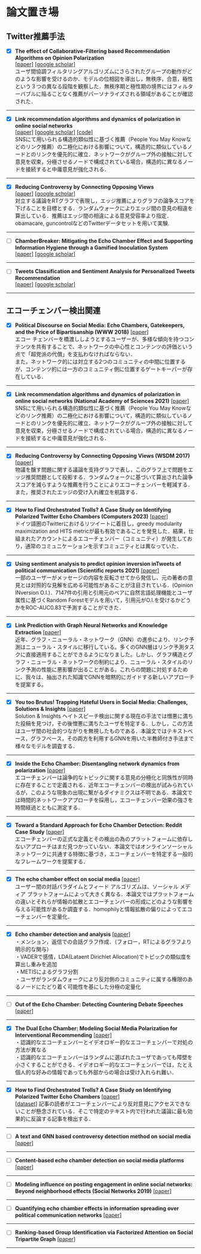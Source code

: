 # 論文置き場
## Twitter推薦手法
 
 - [x] **The effect of Collaborative-Filtering based Recommendation Algorithms on Opinion Polarization**  
   [[paper]](https://arxiv.org/abs/2303.13270)
   [[google scholar]](https://scholar.google.co.jp/scholar?hl=ja&as_sdt=0%2C5&q=The+effect+of+Collaborative-Filtering+based+Recommendation+Algorithms+on+Opinion+Polarization&btnG=)  
   ユーザ間協調フィルタリングアルゴリズムにさらされたグループの動作がどのような影響を受けるのか．モデルの位相図を導出し，無秩序，合意，極性という３つの異なる段階を観察した．無秩序期と極性期の境界にはフィルターバブルに陥ることなく推薦がパーソナライズされる領域があることが確認された．
 ***

- [x] **Link recommendation algorithms and dynamics of polarization in online social networks**  
   [[paper]](https://www.pnas.org/doi/abs/10.1073/pnas.2102141118)
   [[google scholar]](https://scholar.google.co.jp/scholar?hl=ja&as_sdt=0%2C5&q=%22Link+recommendation+algorithms+and+dynamics+of+polarization+in+online+social+networks%22&btnG=)
   [[code]](https://github.com/fp-santos/link-recommendation-polarization)  
   	SNSにて用いられる構造的類似性に基づく推薦（People You May Knowなどのリンク推薦）の二極化における影響について，構造的に類似しているノードとのリンクを優先的に確立．ネットワークがグループ外の接触に対して意見を収束，分極させるノードで構成されている場合，構造的に異なるノードを接続すると中庸意見が強化される．
***

- [x] **Reducing Controversy by Connecting Opposing Views**  
   [[paper]](https://dl.acm.org/doi/abs/10.1145/3018661.3018703)
   [[google scholar]](https://scholar.google.co.jp/scholar?hl=ja&as_sdt=0%2C5&q=%22Reducing+Controversy+by+Connecting+Opposing+Views%22&btnG=)  
   対立する議論をRTグラフで表現し，エッジ推薦によりグラフの論争スコアを下げることを目標とする．ランダムウォークによりエッジ間の意見の相違を算出している．推薦はエッジ間の相違による意見受容率より指定．obamacare, guncontrolなどのTwitterデータセットを用いて実験.
***

- [ ] **ChamberBreaker: Mitigating the Echo Chamber Effect and Supporting Information Hygiene through a Gamified Inoculation System**  
   [[paper]](https://dl.acm.org/doi/abs/10.1145/3479859)
   [[google scholar]](https://scholar.google.co.jp/scholar?hl=ja&as_sdt=0%2C5&q=ChamberBreaker%3A+Mitigating+the+Echo+Chamber+Effect+and+Supporting+Information+Hygiene+through+a+Gamified+Inoculation+System&btnG=)
***

- [ ] **Tweets Classification and Sentiment Analysis for Personalized Tweets Recommendation**  
   [[paper]](https://www.hindawi.com/journals/complexity/2020/8892552/)
   [[google scholar]]()
 ***

## エコーチェンバー検出関連

- [x] **Political Discourse on Social Media: Echo Chambers, Gatekeepers, and the Price of Bipartisanship (WWW 2018)**
   [[paper]](https://dl.acm.org/doi/abs/10.1145/3178876.3186139)  
   エコー チェンバーを橋渡ししようとするユーザーが、多様な傾向を持つコンテンツを共有することで、ネットワークの中心性とコンテンツの評価という点で「超党派の代償」を支払わなければならない．  
   また，ネットワーク的には対立する2つのコミュニティの中間に位置するが，コンテンツ的には一方のコミュニティ側に位置するゲートキーパーが存在している．
***
   
- [x] **Link recommendation algorithms and dynamics of polarization in online social networks (National Academy of Sciences 2021)**
   [[paper]](https://www.pnas.org/doi/abs/10.1073/pnas.2102141118)  
   SNSにて用いられる構造的類似性に基づく推薦（People You May Knowなどのリンク推薦）の二極化における影響について，構造的に類似しているノードとのリンクを優先的に確立．ネットワークがグループ外の接触に対して意見を収束，分極させるノードで構成されている場合，構造的に異なるノードを接続すると中庸意見が強化される．   
***

- [x] **Reducing Controversy by Connecting Opposing Views (WSDM 2017)**
   [[paper]](https://dl.acm.org/doi/abs/10.1145/3018661.3018703)  
   物議を醸す問題に関する議論を支持グラフで表し，このグラフ上で問題をエッジ推奨問題として投影する．ランダムウォークに基づいて算出された論争スコアを減らすような推薦を行うことによりエコーチェンバーを軽減する．また，推奨されたエッジの受け入れ確立を航路する．
***

- [x] **How to Find Orchestrated Trolls? A Case Study on Identifying Polarized Twitter Echo Chambers (Computers 2023)**
   [[paper]](https://www.mdpi.com/2073-431X/12/3/57)  
   ドイツ語圏のTwitterにおけるリツイートに着目し，greedy modularity maximization and HITS metricが最も有効であることを発見した．結果，仕組まれたアカウントによるエコーチェンバー（コミュニティ）が発生しており，通常のコミュニケーションを示すコミュニティとは異なっていた．
***

- [x] **Using sentiment analysis to predict opinion inversion inTweets of political communication (Scientific reports 2021)**
   [[paper]](https://link.springer.com/content/pdf/10.1038/s41598-021-86510-w.pdf)  
一部のユーザーがメッセージの内容を反転させてから発信し、元の著者の意見とは対照的な見解を広める可能性があることが注目されている．(Opinion INversion O.I.)．7147件の引用と引用元のペアに自然言語処理機能とユーザ属性に基づくRandom Forestモデルを用いて，引用元がO.I.を受けるかどうかをROC-AUC0.83で予測することができた．
***

- [x] **Link Prediction with Graph Neural Networks and Knowledge Extraction**
   [[paper]](http://cs230.stanford.edu/projects_spring_2020/reports/38854344.pdf)  
   近年、グラフ・ニューラル・ネットワーク（GNN）の進歩により、リンク予測はニューラル・スタイルに移行している。多くのGNN層はリンク予測タスクに直接適用することができるようになりました。しかし、グラフ構造とグラフ・ニューラル・ネットワークの制約により、ニューラル・スタイルのリンク予測の性能に悪影響が出ることがある。これらの問題に対処するために、我々は、抽出された知識でGNNを暗黙的にガイドする新しいアプローチを提案する。
***

- [x] **You too Brutus! Trapping Hateful Users in Social Media: Challenges, Solutions & Insights**
   [[paper]](https://paperswithcode.com/paper/you-too-brutus-trapping-hateful-users-in)  
   Solution & Insights ヘイトスピーチ検出に関する現在の手法では憎悪に満ちた投稿を見つけ，その後憎悪に満ちたユーザを特定する．しかし，この方法はユーザ間の社会的つながりを無視したものである．本論文ではテキストベース，グラフベース，その両方を利用するGNNを用いた半教師付き手法まで様々なモデルを調査する．
***

- [x] **Inside the Echo Chamber: Disentangling network dynamics from polarization**
   [[paper]](https://arxiv.org/abs/1906.09076)  
   エコーチェンバーは論争的なトピックに関する意見の分極化と同族性が同時に存在することで定義される．近年エコーチェンバーの検出が試みられているが，このような現象の出現に繋がるダイナミクスは不明である．本論文では時間的ネットワークアプローチを採用し，エコーチェンバー効果の強さを時間経過とともに測定する．
***

- [x] **Toward a Standard Approach for Echo Chamber Detection: Reddit Case Study**
   [[paper]](https://www.mdpi.com/2076-3417/11/12/5390)  
   エコーチェンバーの正式な定義とその検出の為のプラットフォームに依存しないアプローチはまだ見つかっていない．本論文ではオンラインソーシャルネットワークに共通する特徴に基づき，エコーチェンバーを特定する一般的なフレームワークを提案する．
***

- [x] **The echo chamber effect on social media**
   [[paper]](https://www.pnas.org/doi/abs/10.1073/pnas.2023301118)  
   ユーザー間の対話パラダイムとフィード アルゴリズムは、ソーシャル メディア プラットフォームによって大きく異なる．本論文ではプラットフォームの違いとそれらが情報の拡散とエコーチェンバーの形成にどのような影響を与える可能性があるか調査する．homophilyと情報拡散の偏りによってエコーチェンバーを定量化．

***

- [x] **Echo chamber detection and analysis**
   [[paper]](https://link.springer.com/article/10.1007/s13278-021-00779-3)  
・メンション，返信での会話グラフ作成．（フォロー，RTによるグラフより明示的な関与）  
・VADERで感情，LDA(Lataent Dirichlet Allocation)でトピックの類似度を算出し重みを追加  
・METISによるグラフ分割  
・ユーザがランダムウォークにより反対側のコミュニティに属する権限のあるノードにたどり着く可能性を基にした分極の定量化  

***

- [ ] **Out of the Echo Chamber: Detecting Countering Debate Speeches**
   [[paper]](https://arxiv.org/abs/2005.01157)

***

- [x] **The Dual Echo Chamber: Modeling Social Media Polarization for Interventional Recommending**
   [[paper]](https://dl.acm.org/doi/abs/10.1145/3460231.3474261)  
・認識的なエコーチェンバーとイデオロギー的なエコーチェンバーで対処の方法が異なる  
・認識的なエコーチェンバーはランダムに選ばれたユーザであっても障壁を小さくすることができる．イデオロギー的なエコーチェンバーでは，たとえ個人的な好みの情報であっても外部からの場合は受け入れられ難い．  

***

- [x] **How to Find Orchestrated Trolls? A Case Study on Identifying Polarized Twitter Echo Chambers**
   [[paper]](https://www.mdpi.com/2073-431X/12/3/57)  
   [[dataset]](https://research.ibm.com/haifa/dept/vst/debating_data.shtml#Debate%20Speech%20Analysis)
   記事の読者がエコーチェンバーにより反対意見にアクセスできないことが懸念されている．そこで特定のテキスト内で行われた議論に最も効果的に反論する記事を検出する．
***

- [ ] **A text and GNN based controversy detection method on social media**
   [[paper]](https://link.springer.com/article/10.1007/s11280-022-01116-0)

***

- [ ] **Content-based echo chamber detection on social media platforms**
   [[paper]](https://www.researchgate.net/publication/338616548_Content-based_echo_chamber_detection_on_social_media_platforms)

***
- [ ] **Modeling influence on posting engagement in online social networks: Beyond neighborhood effects (Social Networks 2019)**
   [[paper]](https://www.sciencedirect.com/science/article/pii/S0378873318303368)

***

- [ ] **Quantifying echo chamber effects in information spreading over political communication networks**
   [[paper]](https://epjds.epj.org/articles/epjdata/abs/2019/01/13688_2019_Article_213/13688_2019_Article_213.html)  
   
***

- [ ] **Ranking-based Group Identification via Factorized Attention on Social Tripartite Graph**
   [[paper]](https://paperswithcode.com/paper/ranking-based-group-identification-via)

***

